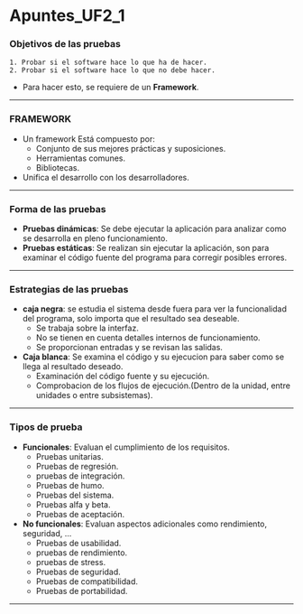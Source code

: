 # Apuntes_UF2_1
### Objetivos de las pruebas
    1. Probar si el software hace lo que ha de hacer.
    2. Probar si el software hace lo que no debe hacer.
- Para hacer esto, se requiere de un **Framework**.
---
### FRAMEWORK
- Un framework Está compuesto por: 
    - Conjunto de sus mejores prácticas y suposiciones.
    - Herramientas comunes.
    - Bibliotecas.
- Unifica el desarrollo con los desarrolladores.
---
### Forma de las pruebas
- **Pruebas dinámicas**: Se debe ejecutar la aplicación para analizar como se desarrolla en pleno funcionamiento.
- **Pruebas estáticas**: Se realizan sin ejecutar la aplicación, son para examinar el código fuente del programa para corregir posibles errores.
---
### Estrategias de las pruebas
- **caja negra**: se estudia el sistema desde fuera para ver la funcionalidad del programa, solo importa que el resultado sea deseable.
    - Se trabaja sobre la interfaz.
    - No se tienen en cuenta detalles internos de funcionamiento.
    - Se proporcionan entradas y se revisan las salidas.
-  **Caja blanca**: Se examina el código y su ejecucion para saber como se llega al resultado deseado.
    - Examinación del código fuente y su ejecución.
    - Comprobacion de los flujos de ejecución.(Dentro de la unidad, entre unidades o entre subsistemas).
---
### Tipos de prueba
- **Funcionales**: Evaluan el cumplimiento de los requisitos.
    - Pruebas unitarias.
    - Pruebas de regresión.
    - pruebas de integración.
    - Pruebas de humo.
    - Pruebas del sistema.
    - Pruebas alfa y beta.
    - Pruebas de aceptación.
- **No funcionales**: Evaluan aspectos adicionales como rendimiento, seguridad, ...
    - Pruebas de usabilidad.
    - pruebas de rendimiento.
    - pruebas de stress.
    - Pruebas de seguridad.
    - Pruebas de compatibilidad.
    - Pruebas de portabilidad.
---
